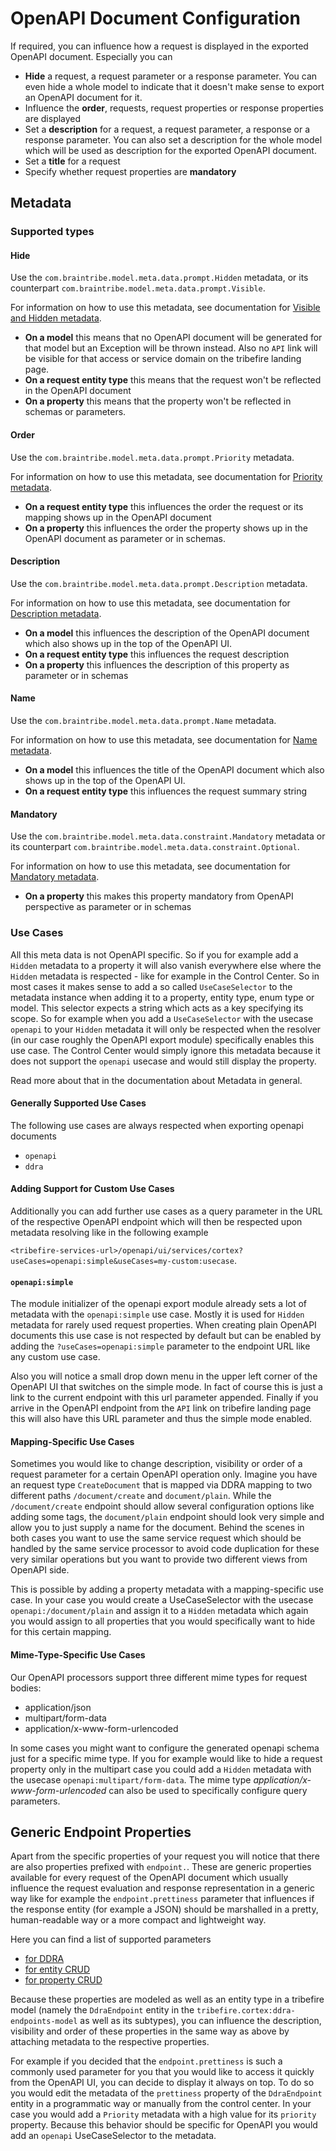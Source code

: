 # OpenAPI Document Configuration

If required, you can influence how a request is displayed in the exported OpenAPI document. Especially you can

* **Hide** a request, a request parameter or a response parameter. You can even hide a whole model to indicate that it doesn't make sense to export an OpenAPI document for it.
* Influence the **order**, requests, request properties or response properties are displayed
* Set a **description** for a request, a request parameter, a response or a response parameter. You can also set a description for the whole model which will be used as description for the exported OpenAPI document.
* Set a **title** for a request
* Specify whether request properties are **mandatory**

## Metadata

### Supported types
<!--TODO test and add examples-->
#### Hide
Use the `com.braintribe.model.meta.data.prompt.Hidden` metadata, or its counterpart `com.braintribe.model.meta.data.prompt.Visible`.

For information on how to use this metadata, see documentation for [Visible and Hidden metadata](asset://tribefire.cortex.documentation:concepts-doc/metadata/prompt/visible.md).

* **On a model** this means that no OpenAPI document will be generated for that model but an Exception will be thrown instead. Also no `API` link will be visible for that access or service domain on the tribefire landing page.
* **On a request entity type** this means that the request won't be reflected in the OpenAPI document
* **On a property** this means that the property won't be reflected in schemas or parameters.

#### Order
Use the `com.braintribe.model.meta.data.prompt.Priority` metadata.

For information on how to use this metadata, see documentation for [Priority metadata](asset://tribefire.cortex.documentation:concepts-doc/metadata/prompt/priority.md).

* **On a request entity type** this influences the order the request or its mapping shows up in the OpenAPI document
* **On a property** this influences the order the property shows up in the OpenAPI document as parameter or in schemas.

#### Description
Use the `com.braintribe.model.meta.data.prompt.Description` metadata.

For information on how to use this metadata, see documentation for [Description metadata](asset://tribefire.cortex.documentation:concepts-doc/metadata/prompt/description.md).

* **On a model** this influences the description of the OpenAPI document which also shows up in the top of the OpenAPI UI.
* **On a request entity type** this influences the request description
* **On a property** this influences the description of this property as parameter or in schemas

#### Name
Use the `com.braintribe.model.meta.data.prompt.Name` metadata.

For information on how to use this metadata, see documentation for [Name metadata](asset://tribefire.cortex.documentation:concepts-doc/metadata/prompt/name.md).

* **On a model** this influences the title of the OpenAPI document which also shows up in the top of the OpenAPI UI.
* **On a request entity type** this influences the request summary string

#### Mandatory
Use the `com.braintribe.model.meta.data.constraint.Mandatory` metadata or its counterpart `com.braintribe.model.meta.data.constraint.Optional`.

For information on how to use this metadata, see documentation for [Mandatory metadata](asset://tribefire.cortex.documentation:concepts-doc/metadata/constraint/mandatory.md).

* **On a property** this makes this property mandatory from OpenAPI perspective as parameter or in schemas

### Use Cases

All this meta data is not OpenAPI specific. So if you for example add a `Hidden` metadata to a property it will also vanish everywhere else where the `Hidden` metadata is respected - like for example in the Control Center. So in most cases it makes sense to add a so called `UseCaseSelector` to the metadata instance when adding it to a property, entity type, enum type or model. This selector expects a string which acts as a key specifying its scope. So for example when you add a `UseCaseSelector` with the usecase `openapi` to your `Hidden` metadata it will only be respected when the resolver (in our case roughly the OpenAPI export module) specifically enables this use case. The Control Center would simply ignore this metadata because it does not support the `openapi` usecase and would still display the property.

Read more about that in the documentation about Metadata in general.

#### Generally Supported Use Cases

The following use cases are always respected when exporting openapi documents
* `openapi`
* `ddra`

#### Adding Support for Custom Use Cases

Additionally you can add further use cases as a query parameter in the URL of the respective OpenAPI endpoint which will then be respected upon metadata resolving like in the following example

`<tribefire-services-url>/openapi/ui/services/cortex?useCases=openapi:simple&useCases=my-custom:usecase`.

#### `openapi:simple`
The module initializer of the openapi export module already sets a lot of metadata with the `openapi:simple` use case. Mostly it is used for `Hidden` metadata for rarely used request properties. When creating plain OpenAPI documents this use case is not respected by default but can be enabled by adding the `?useCases=openapi:simple` parameter to the endpoint URL like any custom use case.

Also you will notice a small drop down menu in the upper left corner of the OpenAPI UI that switches on the simple mode. In fact of course this is just a link to the current endpoint with this url parameter appended. Finally if you arrive in the OpenAPI endpoint from the `API` link on tribefire landing page this will also have this URL parameter and thus the simple mode enabled.

#### Mapping-Specific Use Cases

Sometimes you would like to change description, visibility or order of a request parameter for a certain OpenAPI operation only. Imagine you have an request type `CreateDocument` that is mapped via DDRA mapping to two different paths `/document/create` and `document/plain`. While the `/document/create` endpoint should allow several configuration options like adding some tags, the `document/plain` endpoint should look very simple and allow you to just supply a name for the document. Behind the scenes in both cases you want to use the same service request which should be handled by the same service processor to avoid code duplication for these very similar operations but you want to provide two different views from OpenAPI side.

This is possible by adding a property metadata with a mapping-specific use case. In your case you would create a UseCaseSelector with the usecase `openapi:/document/plain` and assign it to a `Hidden` metadata which again you would assign to all properties that you would specifically want to hide for this certain mapping.

#### Mime-Type-Specific Use Cases

Our OpenAPI processors support three different mime types for request bodies:
* application/json
* multipart/form-data
* application/x-www-form-urlencoded

In some cases you might want to configure the generated openapi schema just for a specific mime type. If you for example would like to hide a request property only in the multipart case you could add a `Hidden` metadata with the usecase `openapi:multipart/form-data`. The mime type *application/x-www-form-urlencoded* can also be used to specifically configure query parameters.

## Generic Endpoint Properties
Apart from the specific properties of your request you will notice that there are also properties prefixed with `endpoint.`. These are generic properties available for every request of the OpenAPI document which usually influence the request evaluation and response representation in a generic way like for example the `endpoint.prettiness` parameter that influences if the response entity (for example a JSON) should be marshalled in a pretty, human-readable way or a more compact and lightweight way.

Here you can find a list of supported parameters
* [for DDRA](asset://tribefire.cortex.documentation:api-doc/REST-v2/rest_v2_api_v1.html#endpoint-configuration)
* [for entity CRUD](asset://tribefire.cortex.documentation:api-doc/REST-v2/rest_v2_rest_v2_entities.html)
* [for property CRUD](asset://tribefire.cortex.documentation:/api-doc/REST-v2/rest_v2_rest_v2_properties.html)

Because these properties are modeled as well as an entity type in a tribefire model (namely the `DdraEndpoint` entity in the `tribefire.cortex:ddra-endpoints-model` as well as its subtypes), you can influence the description, visibility and order of these properties in the same way as above by attaching metadata to the respective properties.

For example if you decided that the `endpoint.prettiness` is such a commonly used parameter for you that you would like to access it quickly from the OpenAPI UI, you can decide to display it always on top. To do so you would edit the metadata of the `prettiness` property of the `DdraEndpoint` entity in a programmatic way or manually from the control center.
In your case you would add a `Priority` metadata with a high value for its `priority` property. Because this behavior should be specific for OpenAPI you would add an `openapi` UseCaseSelector to the metadata.
